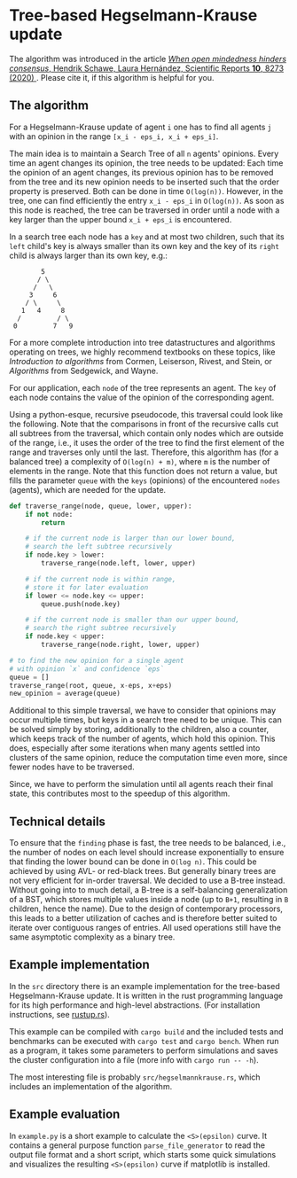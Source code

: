 # Tree-based Hegselmann-Krause update

The algorithm was introduced in the article [*When open mindedness hinders consensus*, Hendrik Schawe, Laura Hernández, Scientific Reports **10**, 8273 (2020) ](https://dx.doi.org/10.1038/s41598-020-64691-0).
Please cite it, if this algorithm is helpful for you.

## The algorithm

For a Hegselmann-Krause update of agent `i` one has to find all agents `j`
with an opinion in the range `[x_i - eps_i, x_i + eps_i]`.

The main idea is to maintain a Search Tree of all `n` agents' opinions.
Every time an agent changes its opinion, the tree needs to be updated:
Each time the opinion of an agent changes, its previous opinion has to be
removed from the tree and its new opinion needs to be inserted such that the
order property is preserved. Both can be done in time `O(log(n))`.
However, in the tree, one can find efficiently the entry `x_i - eps_i`
in `O(log(n))`. As soon as this node is reached, the tree can be traversed
in order until a node with a key larger than the upper bound `x_i + eps_i`
is encountered.

In a search tree each node has a `key` and at most two children, such that its
`left` child's key is always smaller than its own key and the key of its
`right` child is always larger than its own key, e.g.:

```
        5
       / \
      /   \
     3     6
    / \     \
   1   4     8
  /         / \
 0         7   9
```

For a more complete introduction into tree datastructures and algorithms
operating on trees, we highly recommend textbooks on these topics, like
*Introduction to algorithms* from Cormen, Leiserson, Rivest, and Stein, or
*Algorithms* from Sedgewick, and Wayne.

For our application, each `node` of the tree represents an agent. The `key`
of each node contains the value of the opinion of the corresponding agent.

Using a python-esque, recursive pseudocode, this traversal could look like the
following. Note that the comparisons in front of the recursive calls cut all
subtrees from the traversal, which contain only nodes which are outside of the
range, i.e., it uses the order of the tree to find the first element of the
range and traverses only until the last.
Therefore, this algorithm has (for a balanced tree) a complexity of
`O(log(n) + m)`, where `m` is the number of elements in the range.
Note that this function does not return a value, but fills the parameter
`queue` with the `keys` (opinions) of the encountered `nodes` (agents),
which are needed for the update.

```python
def traverse_range(node, queue, lower, upper):
    if not node:
        return

    # if the current node is larger than our lower bound,
    # search the left subtree recursively
    if node.key > lower:
        traverse_range(node.left, lower, upper)

    # if the current node is within range,
    # store it for later evaluation
    if lower <= node.key <= upper:
        queue.push(node.key)

    # if the current node is smaller than our upper bound,
    # search the right subtree recursively
    if node.key < upper:
        traverse_range(node.right, lower, upper)

# to find the new opinion for a single agent
# with opinion `x` and confidence `eps`
queue = []
traverse_range(root, queue, x-eps, x+eps)
new_opinion = average(queue)
```

Additional to this simple traversal, we have to consider that opinions may
occur multiple times, but keys in a search tree need to be unique.
This can be solved simply by storing, additionally to the children, also
a counter, which keeps track of the number of agents, which hold this opinion.
This does, especially after some iterations when many agents settled into
clusters of the same opinion, reduce the computation time even more, since
fewer nodes have to be traversed.

Since, we have to perform the simulation until all agents reach their final
state, this contributes most to the speedup of this algorithm.


## Technical details

To ensure that the `finding` phase is fast, the tree needs to be balanced,
i.e., the number of nodes on each level should increase exponentially to
ensure that finding the lower bound can be done in `O(log n)`. This could
be achieved by using AVL- or red-black trees. But generally binary trees are
not very efficient for in-order traversal. We decided to use a B-tree instead.
Without going into to much detail, a B-tree is a
self-balancing generalization of a BST, which stores multiple
values inside a node (up to `B+1`, resulting in `B` children, hence the
name). Due to the design of contemporary processors, this leads to a
better utilization of caches and is therefore better suited
to iterate over contiguous ranges of entries.
All used operations still have the same asymptotic complexity as a binary tree.


## Example implementation

In the `src` directory there is an example implementation for the tree-based
Hegselmann-Krause update. It is written in the rust programming language for
its high performance and high-level abstractions.
(For installation instructions, see [rustup.rs](https://rustup.rs/)).

This example can be compiled with `cargo build` and the included tests and
benchmarks can be executed with `cargo test` and `cargo bench`.
When run as a program, it takes some parameters to perform simulations
and saves the cluster configuration into a file (more info with `cargo run -- -h`).

The most interesting file is probably `src/hegselmannkrause.rs`, which includes
an implementation of the algorithm.


## Example evaluation

In `example.py` is a short example to calculate the `<S>(epsilon)` curve.
It contains a general purpose function `parse_file_generator` to read the
output file format and a short script, which starts some quick simulations
and visualizes the resulting `<S>(epsilon)` curve if matplotlib is installed.
